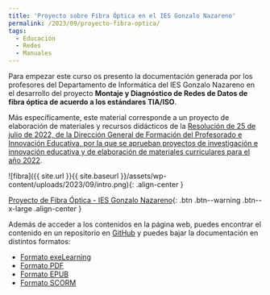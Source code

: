 ```yaml
---
title: 'Proyecto sobre Fibra Óptica en el IES Gonzalo Nazareno'
permalink: /2023/09/proyecto-fibra-optica/
tags:
  - Educación
  - Redes
  - Manuales
---
```


Para empezar este curso os presento la documentación generada por los profesores del Departamento de Informática del IES Gonzalo Nazareno en el desarrollo del proyecto **Montaje y Diagnóstico de Redes de Datos de fibra óptica de acuerdo a los estándares TIA/ISO**. 

Más específicamente, este material corresponde a un proyecto de elaboración de materiales y recursos didácticos de la [Resolución de 25 de julio de 2022, de la Dirección General de Formación del Profesorado e Innovación Educativa, por la que se aprueban proyectos de investigación e innovación educativa y de elaboración de materiales curriculares para el año 2022](https://www.juntadeandalucia.es/educacion/portals/web/ced/novedades/-/novedades/detalle/ep332ikUb0dM/resolucion-por-la-que-se-aprueban-proyectos-de-investigacion-e-innovacion-educativa-y-de-elaboracion-de-materiales).

![fibra]({{ site.url }}{{ site.baseurl }}/assets/wp-content/uploads/2023/09/intro.png){: .align-center }

[Proyecto de Fibra Óptica - IES Gonzalo Nazareno](https://fibra.gonzalonazareno.org){: .btn .btn--warning .btn--x-large .align-center }

<!--more-->

Además de acceder a los contenidos en la página web, puedes encontrar el contenido en un repositorio en [GitHub](https://github.com/iesgn/proyecto_fibra_2023) y puedes bajar la documentación en distintos formatos:

* [Formato exeLearning](https://github.com/iesgn/proyecto_fibra_2023/raw/main/descargas/proyecto_fibra_optica_iesgn2023.elp)
* [Formato PDF](https://fibra.gonzalonazareno.org/pdf/proyecto_fibra_optica_iesgn2223.pdf)
* [Formato EPUB](https://github.com/iesgn/proyecto_fibra_2023/raw/main/descargas/proyecto_fibra_optica_iesgn2023.epub)
* [Formato SCORM](https://github.com/iesgn/proyecto_fibra_2023/raw/main/descargas/proyecto_fibra_optica_iesgn2023.zip)

